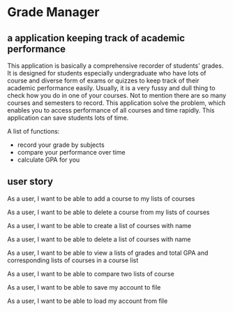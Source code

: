 # Grade Manager

## a application keeping track of academic performance

This application is basically a comprehensive recorder of students' grades. 
It is designed for students especially undergraduate 
who have lots of course and diverse form of exams or quizzes to keep track 
of their academic performance easily. Usually, it is a very fussy and dull thing to 
check how you do in one of your courses. Not to mention there are so many courses 
and semesters to record. This application solve the problem, which enables you to access 
performance of all courses and time rapidly. This application can 
save students lots of time.

A list of functions:
- record your grade by subjects
- compare your performance over time
- calculate GPA for you

## user story

As a user, I want to be able to add a course to my lists of courses

As a user, I want to be able to delete a course from my lists of courses

As a user, I want to be able to create a list of courses with name 

As a user, I want to be able to delete a list of courses with name

As a user, I want to be able to view a lists of grades and total GPA and corresponding lists of courses in a course list

As a user, I want to be able to compare two lists of course 

As a user, I want to be able to save my account to file

As a user, I want to be able to load my account from file